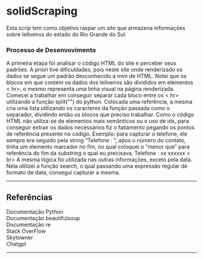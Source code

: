 # solidScraping


Esta <i>scrip</i> tem como objetivo raspar um site que armazena informações sobre leiloeiros do estado do Rio Grande do Sul.

### Processo de Desenvovimento
A primeira etapa foi analisar o código HTML do site e perceber seus padrões. A priori tive dificuldades, pois neste site onde renderizado os dados se segue um padrão desconhecido a mim de HTML.
Notei que os blocos em que contém os dados dos leiloeiros são divididos em elementos < hr>, o mesmo representa uma linha visual na página renderizada. Comecei a trabalhar em conseguir separar cada bloco entre os < hr> utilizando a função split("") do python.
Colocada uma referência, a mesma cria uma lista utilizando os caracteres da função passada como o separador, dividindo então os blocos que preciso trabalhar.
Como o código HTML não utiliza-se de elementos mais semânticos ou o uso de ids, para conseguir extrair os dados necessários fiz o fatiamento pegando os pontos de referência presente no código.
Exemplo: para capturar o telefone, ele sempre era seguido pela string “Telefone : ”, aṕos o número do contato, tinha um elemento marcador no fim, no qual coloquei o “menor que” para referência do fim da substring o qual eu precisava.
            Telefone : xx xxxxxx < br>
A mesma lógica foi utilizada nas outras informações, exceto pela data. Nela utilizei a função search, o qual passando uma expressão regular de formato de data, consegui capturar a mesma.

<hr>

## Referências
Documentação Python <br>
Documentação beautifulsoup<br>
Documentação re<br>
Stack OverFlow<br>
Skytowner<br>
Chatgpt
<hr>
